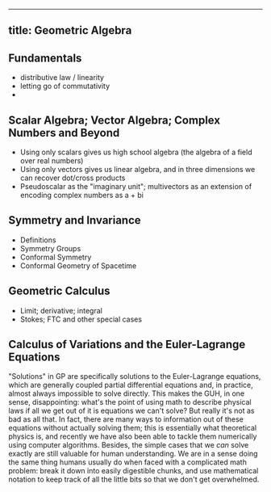 ------------------------
title: Geometric Algebra
------------------------

## Fundamentals

- distributive law / linearity
- letting go of commutativity
- 

## Scalar Algebra; Vector Algebra; Complex Numbers and Beyond

- Using only scalars gives us high school algebra (the algebra of a field over real numbers)
- Using only vectors gives us linear algebra, and in three dimensions we can recover dot/cross products
- Pseudoscalar as the "imaginary unit"; multivectors as an extension of encoding complex numbers as a + bi

## Symmetry and Invariance

- Definitions
- Symmetry Groups
- Conformal Symmetry
- Conformal Geometry of Spacetime

## Geometric Calculus

- Limit; derivative; integral
- Stokes; FTC and other special cases

## Calculus of Variations and the Euler-Lagrange Equations

"Solutions" in GP are specifically solutions to the Euler-Lagrange equations, which are generally coupled partial differential equations and, in practice, almost always impossible to solve directly. This makes the GUH, in one sense, disappointing: what's the point of using math to describe physical laws if all we get out of it is equations we can't solve? But really it's not as bad as all that. In fact, there are many ways to information out of these equations without actually solving them; this is essentially what theoretical physics is, and recently we have also been able to tackle them numerically using computer algorithms. Besides, the simple cases that we *can* solve exactly are still valuable for human understanding. We are in a sense doing the same thing humans usually do when faced with a complicated math problem: break it down into easily digestible chunks, and use mathematical notation to keep track of all the little bits so that we don't get overwhelmed.
